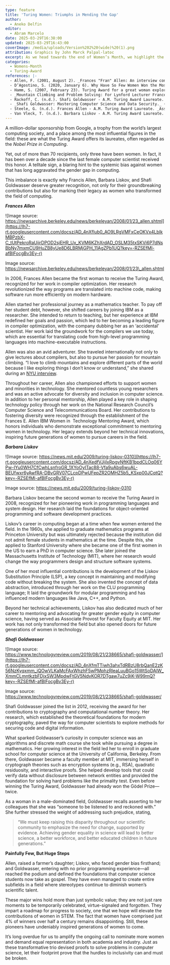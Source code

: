 ```yaml
---
type: feature
title: 'Turing Women: Triumphs in Mending the Gap'
author: 
  - Aneko Delfin
editor: 
  - Abram Marcelo
date: 2025-03-29T16:38:00
updated: 2025-03-29T16:43:00
coverImage: /media/uploads/Version%202%20(wide)%20(1).png
attribution: Graphics by John Marck Palpal-latoc
excerpt: As we head towards the end of Women’s Month, we highlight the impact and significance that women hold in the field computer science. In a scientific field rife with gender inequality and discrimination, these women have established their legacies through their intellect and passion for computing. Their pioneering works have paved the way for major developments in cryptography, compiler optimization, and distributed systems. Join us in celebrating the three women who have been awarded the highest distinction in computer science—the Turing Award.
categories:
  - Womens-Month
  - Turing-Award
references: |-
  - Allen, F. (2001, August 2). _Frances "Fran" Allen: An interview conducted by Janet Abbate for the IEEE History Center_ (Interview No. 573). The Institute of Electrical and Electronics Engineers, Inc. [https://ethw.org/Oral-History:Frances\_%22Fran%22\_Allen](https://ethw.org/Oral-History:Frances_%22Fran%22_Allen) 
  - D’Agostino, S. (2020, January 6). Why Have So Few Women Won the Most Important Award in Computing?. _Slate_. [https://slate.com/technology/2020/01/turing-award-acm-women-recipients.html](https://slate.com/technology/2020/01/turing-award-acm-women-recipients.html) 
  - Hamm, S. (2007, February 23). Turing Award for a great woman explorer and a champion of women in science. _Indian Academy of Sciences_. [https://www.ias.ac.in/Initiatives/Women\_in\_Science/Turing\_Award](https://www.ias.ac.in/Initiatives/Women_in_Science/Turing_Award) 
  - _Mountain Climbing and Problem Solving: For Lynford Lecturer Frances Allen, They're Not That Different_. (2009, November 16). New York University Tandon School of Engineering. [https://engineering.nyu.edu/news/mountain-climbing-and-problem-solving-lynford-lecturer-frances-allen-theyre-not-different](https://engineering.nyu.edu/news/mountain-climbing-and-problem-solving-lynford-lecturer-frances-allen-theyre-not-different) 
  - Rackoff, C. (n.d.). Shafi Goldwasser - A.M. Turing Award Laureate. _Association for Computing Machinery._ [https://amturing.acm.org/award\_winners/goldwasser\_8627889.cfm](https://amturing.acm.org/award_winners/goldwasser_8627889.cfm) 
  - _Shafi Goldwasser: Mastering Computer Science and Data Security._ (n.d.). L’Oréal Group. [https://www.loreal.com/en/articles/commitments/article-page-shafi-goldwasser-fwis/#:\~:text=Her%20beginnings%20in%20Computer%20Science,fairness%20%2D%20in%20a%20digital%20context](https://www.loreal.com/en/articles/commitments/article-page-shafi-goldwasser-fwis/#:~:text=Her%20beginnings%20in%20Computer%20Science,fairness%20%2D%20in%20a%20digital%20context) 
  - Steele, G. (n.d.). Frances Allen - A.M. Turing Award Laureate. _Association for Computing Machinery._ [https://amturing.acm.org/award\_winners/allen\_1012327.cfm](https://amturing.acm.org/award_winners/allen_1012327.cfm) 
  - Van Vleck, T. (n.d.). Barbara Liskov - A.M. Turing Award Laureate. _Association for Computing Machinery._ [https://amturing.acm.org/award\_winners/liskov\_1108679.cfm](https://amturing.acm.org/award_winners/liskov_1108679.cfm)
---
```

A million-dollar sponsorship from Google, a trophy from the world’s largest computing society, and a place among the most influential figures in the field: these are what the Turing Award offers its laureates, often regarded as the _Nobel Prize in Computing_.

Yet, out of more than 70 recipients, only three have been women. In fact, it has been over a decade since the last female computer scientist received this honor. A telltale sign, a blaring hint to the systemic bias against women that has long aggravated the gender gap in computing. 

This imbalance is exactly why Francis Allen, Barbara Liskov, and Shafi Goldwasser deserve greater recognition, not only for their groundbreaking contributions but also for marking their legacy as women who transformed the field of computing.

**_Frances Allen_**

![Image source: https://newsarchive.berkeley.edu/news/berkeleyan/2008/01/23_allen.shtml](https://lh7-rt.googleusercontent.com/docsz/AD_4nXfIub0_AO9LRgVMFxCeOKVx4LblkMBPzbX-C_tUtPekroRaUijrDPOD2sjEHR_Ux_KVM6KZhXrdAD_OSLM35txSKVi6P7dNsBbNy7mxmCU9HuZB8yUe8D6LBRMjGPH_11AgZPb1UQ?key=-RZSEfMl-afBlFocgBv3Ey-r)

Image source: https://newsarchive.berkeley.edu/news/berkeleyan/2008/01/23\_allen.shtml

In 2006, Frances Allen became the first woman to receive the Turing Award, recognized for her work in compiler optimization. Her research revolutionized the way programs are translated into machine code, making software run more efficiently on modern hardware.

Allen started her professional journey as a mathematics teacher. To pay off her student debt, however, she shifted careers by joining IBM as a researcher. She intended to return to teaching, but her experience at IBM redefined her goals and passion, which led to her becoming a leading figure in compiler optimization, with the company dubbing her as an ‘accidental’ scientist. Her work laid the groundwork for the compilers we use today, which are essential for translating code from high-level programming languages into machine-executable instructions.

Allen was also an avid adventurer. She traveled internationally not only to give lectures about compilers, but also to pursue her passion for mountain climbing. “I love to climb mountains and explore different parts of the world because I like exploring things I don’t know or understand,” she shared during an [NYU interview](https://engineering.nyu.edu/news/mountain-climbing-and-problem-solving-lynford-lecturer-frances-allen-theyre-not-different).

Throughout her career, Allen also championed efforts to support women and minorities in technology. She mentored countless young researchers and was an active advocate for diversity and inclusion in computer science. In addition to her personal mentorship, Allen played a key role in shaping technology policy through her work on the National Research Council’s Computer Science and Telecommunications Board. Her contributions to fostering diversity were recognized through the establishment of the Frances E. Allen IBM Women in  Technology Mentoring Award, which honors individuals who demonstrate exceptional commitment to mentoring women in technology. Her legacy extends beyond her technical innovations, inspiring future generations of women to pursue careers in the field.

**_Barbara Liskov_**

![Image source: https://news.mit.edu/2009/turing-liskov-0310](https://lh7-rt.googleusercontent.com/docsz/AD_4nXedfVJijlxRpgvNftKB1bpdCLOq06YPw-IYu0WH7CfCwhLsnfroGR_1XYoOyITac88-Vfa9uAbs6wuAL-BEUfwxr6yAwfRA-DBvGRV07CLcpDPwUFepZR2OMHZ5b5_KSxp00JCqtQ?key=-RZSEfMl-afBlFocgBv3Ey-r)

Image source: https://news.mit.edu/2009/turing-liskov-0310

Barbara Liskov became the second woman to receive the Turing Award in 2008, recognized for her pioneering work in programming languages and system design. Her research laid the foundations for object-oriented programming and software development practices.

Liskov’s career in computing began at a time when few women entered the field. In the 1960s, she applied to graduate mathematics programs at Princeton University but was ultimately rejected because the institution did not admit female students in mathematics at the time. Despite this, she applied to Stanford University where she became one of the first women in the US to earn a PhD in computer science. She later joined the Massachusetts Institute of Technology (MIT), where her research would change the way programmers design and structure software systems.

One of her most influential contributions is the development of the Liskov Substitution Principle (LSP), a key concept in maintaining and modifying code without breaking the system. She also invented the concept of data abstraction, introduced through her work on the CLU programming language; It laid the groundwork for modular programming and has influenced modern languages like Java, C++, and Python.

Beyond her technical achievements, Liskov has also dedicated much of her career to mentoring and advocating for greater gender equity in computer science, having served as Associate Provost for Faculty Equity at MIT. Her work has not only transformed the field but also opened doors for future generations of women in technology.

**_Shafi Goldwasser_**

![Image source: https://www.technologyreview.com/2019/08/21/238665/shafi-goldwasser/](https://lh7-rt.googleusercontent.com/docsz/AD_4nXfmTTiwh3ahxTdRBzU8rbQanE2zK56NzKyqxmm_iQOwVLKaMcFAxWhzhF5wPMphzRleaLuuBGo15WtSoDAlW_XmmCLmntkzbFDjxSW3MpdwFtGV5NdvKOR7DTgaw7uZc9iK-W99mQ?key=-RZSEfMl-afBlFocgBv3Ey-r)

Image source: https://www.technologyreview.com/2019/08/21/238665/shafi-goldwasser/

Shafi Goldwasser joined the list in 2012, receiving the award for her contributions to cryptography and computational number theory. Her research, which established the theoretical foundations for modern cryptography, paved the way for computer scientists to explore methods for securing code and digital information.

What sparked Goldwasser’s curiosity in computer science was an algorithms and discrete math course she took while pursuing a degree in mathematics. Her growing interest in the field led her to enroll in graduate school for computer science at the University of California, Berkeley. From there, Goldwasser became a faculty member at MIT, immersing herself in cryptograph theories such as encryption systems (e.g., RSA), quadratic residuosity, and interactive proofs. She helped develop tools that could verify data without disclosure between network entities and provided the foundation for solving hard problems like the primality test. Even before winning the Turing Award, Goldwasser had already won the Gödel Prize—twice.

As a woman in a male-dominated field, Goldwasser recalls asserting to her colleagues that she was “someone to be listened to and reckoned with.” She further stressed the weight of addressing such prejudice, stating,

 > “We must keep raising this disparity throughout our scientific community to emphasize the need for change, supported by evidence. Achieving gender equality in science will lead to better science, a better workforce, and better educated children in future generations.”

**Painfully Few, But Huge Steps**

Allen, raised a farmer’s daughter; Liskov, who faced gender bias firsthand; and Goldwasser, entering with no prior programming experience—all reached the podium and defined the foundations that computer science students now take as gospel. They have even managed to create entire subfields in a field where stereotypes continue to diminish women’s scientific talent. 

These major wins hold more than just symbolic value; they are not just rare moments to be temporarily celebrated, virtue-signaled and forgotten. They impart a roadmap for progress to society, one that we hope will elevate the contributions of women in STEM. The fact that women have comprised just 4% of winners over half a century remains disappointing. Still, these pioneers have undeniably inspired generations of women to come. 

It’s long overdue for us to amplify the ongoing call to nominate more women and demand equal representation in both academia and industry. Just as these transformative trio devised proofs to solve problems in computer science, let their footprint prove that the hurdles to inclusivity can and must be broken.
